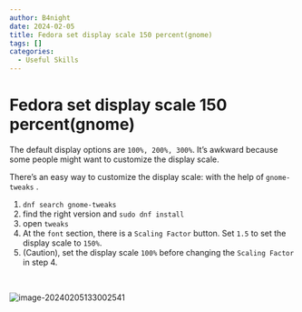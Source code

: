 ```yaml
---
author: B4night
date: 2024-02-05
title: Fedora set display scale 150 percent(gnome)
tags: []
categories:
  - Useful Skills
---
```


# Fedora set display scale 150 percent(gnome)

The default display options are `100%, 200%, 300%`. It’s awkward because some people might want to customize the display scale.

There’s an easy way to customize the display scale: with the help of `gnome-tweaks` .

1.  `dnf search gnome-tweaks`
2.  find the right version and `sudo dnf install`
3.  open `tweaks`
4.  At the `font` section, there is a `Scaling Factor` button. Set `1.5` to set the display scale to `150%`.
5.  (Caution), set the display scale `100%` before changing the `Scaling Factor` in step 4.

 

![image-20240205133002541](https://joplin-imgbed-1312299157.cos.ap-nanjing.myqcloud.com/2024/02/upgit_20240205_1707111002.png)
